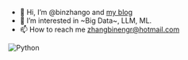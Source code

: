 - 👋 Hi, I’m @binzhango and [my blog](https://binzhango.github.io/)
- 👀 I’m interested in ~Big Data~, LLM, ML.
- 📫 How to reach me zhangbinengr@hotmail.com

<!---
binzhango/binzhango is a ✨ special ✨ repository because its `README.md` (this file) appears on your GitHub profile.
You can click the Preview link to take a look at your changes.
--->

![Python](https://img.shields.io/badge/Python-blue?style=for-the-badge&logo=python&logoColor=white)
